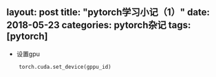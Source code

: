 layout: post
title: "pytorch学习小记（1）"
date: 2018-05-23
categories: pytorch杂记
tags: [pytorch]
---

- 设置gpu

``` python
    torch.cuda.set_device(gppu_id)
```